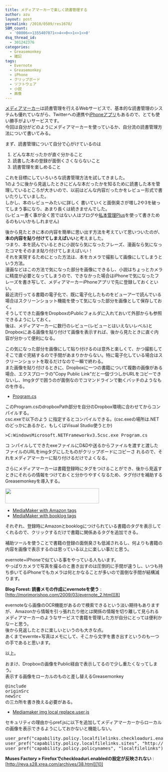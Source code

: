 ```yaml
---
title: メディアマーカーで楽しく読書管理する
author: azu
layout: post
permalink: /2010/0509/res1678/
SBM_count:
  - '00006<>1355407071<>4<>0<>1<>1<>0'
dsq_thread_id:
  - 301242376
categories:
  - Greasemonkey
  - 雑記
tags:
  - Evernote
  - Greasemonkey
  - iPhone
  - クリップボード
  - ソフトウェア
  - 小説
  - 画像
---
```

[メディアマーカー][1]は読書管理を行えるWebサービスで、基本的な読書管理のシステムも優れていながら、Twitterへの連携や[iPhoneアプリ][2]もあるので、とても使い勝手がよいサービスです。  
今回は自分がどのようにメディアマーカーを使っているか、自分流の読書管理方法について書いてみる。

まず、読書管理について自分で心がけているのは

1.  どんな本だったかが直ぐ分かること
2.  読書した本の登録が面倒くさくならないこと
3.  読書管理を楽しめること

これを目標にしていろいろな読書管理方法を試してきました。  
1のように後から見返したときにどんな本だったかを知るために読書した本を管理しているところが大きいので、以前はどんな内容だったかをレビュー形式で書いたりしていました。  
しかし、本のレビューみたいに詳しく 書いていくと面倒臭さが増し2や3を破ってしまう事になり、あまり長くは続きませんでした。  
(レビュー書く事が全く苦ではない人はブログや[私本管理Plus][3]を使って書きためるのもいいかもしれません)

後から見たときに本の内容を簡単に思い出す方法を考えていて思いついたのが、**本の内容を貼り付けてしまえばいい**と考えました。  
つまり、本を読んでいるときに小説なら気になったフレーズ、漫画なら気になったコマをそのまま貼り付けてしまえばいい！  
それを実現するためにとった方法は、本をカメラで撮影して画像にしてしまうという方法。  
漫画などはこの方法で気になった部分を画像にできるし、小説はちょっとカメラに精度が必要となってしまうので、できなかった場合はiPhoneで気になったフレーズを書き写して、メディアマーカーiPhoneアプリで先に登録しておくといい。  
最近流行ってる書籍の電子化で、既に電子化したものをビューアーで読んでいる場合はスクリーンショット機能を使って気になった部分を画像として保存しておく。  
そうしてできた画像をDropboxのPublicフォルダに入れておいて外部からも参照できるようにしておく。  
後は、メディアマーカーに数行のレビュー(レビューとはいえないレベル)とDropboxにある画像を貼り付けて画像を表示すれば、後から見たときに直ぐ内容が分かって便利になる。


この気になった部分を画像にして貼り付けるのは意外と楽しくて、かつ撮影してそこで直ぐ完結するので手間があまりかからない。特に電子化している場合はスクリーンショットを取るだけなので一瞬で終わる。  
また画像を貼り付けるときに、Dropboxに一つの書籍について複数の画像がある場合、エクスプローラの&#8221;Copy Public Link&#8221;だと一個づつしかURLをコピーできないし、Imgタグで囲うのが面倒なのでコマンドラインで動くバッチのようなものを作る。

*   [Program.cs][4]

このProgram.csのdropboxPath部分を自分のDropbox環境に合わせてからコンパイルする。  
csc.exeで以下のよう に指定するとコンパイルできる。(csc.exeの場所は.NETのどっかにあるかと、もしくはVisual Studio使うとか)

<pre>&#62;C:WindowsMicrosoft.NETFrameworkv3.5csc.exe Program.cs
</pre>

コ ンパイルしてできたexeファイルにD&Dや送るからファイルを渡すと渡したファイルのURLをimgタグにしたものがクリップボードにコピーさ れるので、それをメディアマーカーに貼り付けるだけでよくなる。

さらにメディアマーカーは書籍登録時にタグをつけることができ、後から見返すときにそれらの情報をつけておくと分かりやすくなるため、タグ付けを補助するGreasemonkeyを導入する。

[<img title="sshot-2010-05-09-1" src="http://efcl.info/wp-content/uploads/2010/05/sshot-2010-05-09-1-300x48.png" alt="" width="300" height="48" />][5]

*   [MediaMaker with Amazon tags][6]
*   [MediaMaker with booklog tags][7]

それぞれ、登録時にAmazonとbooklogにつけられている書籍のタグを表示してくれるので、クリックするだけで書籍に関係あるタグを追加できる。

補助ツールを使うことで書籍の登録の面倒臭さも低減されるし、何よりも書籍の内容を画像で表示するのは思っている以上に楽しい事だと思う。

evernote+iPhoneで似ている事をやっている人もいます。  
やっぱりカメラで写真を撮るのと書き出すのは圧倒的に手間が違うし、いつも持ち歩いてるiPhoneでもカメラは何とかなることが多いので面倒な手間が結構減ります。

**Blog Forest: 読書メモの作成にevernoteを使う**
:   [http://morimorishop.com/2009/03/evernote_2.html][8]

evernoteなら画像のOCR機能があるので検索できるという淡い期待もありますが、 Amazonから情報を引っ張れたり他とは関係の情報を切り離して見られるメディアマーカーのようなサービスで書籍を管理した方が自分にとっては便利かなーと思う。  
後から見返したときに楽しいというのも大きな点。  
あくまでevernte+写真はメモにして、そこから文字を書き出すというのも一つの手であると思います。

以上。

おまけ、Dropboxの画像をPublic経由で表示してるので少し重たくなってしまう。  
表示する画像をローカルのものと差し替えるGreasemonkey

<pre>@include
originSrc
newSrc
の三カ所を書き換える必要がある。
</pre>

*   [Mediamaker img local replace.user.js][9]

セキュリティの理由からpref.jsに以下を追加してメディアマーカーからローカルの画像を表示できるようにしておかないと機能しない。

<pre>user_pref("capability.policy.localfilelinks.checkloaduri.enabled", "allAccess");
user_pref("capability.policy.localfilelinks.sites", "http://mediamarker.net");
user_pref("capability.policy.policynames", "localfilelinks");
</pre>

**Muses Factory » Firefoxでcheckloaduri.enabledの設定が反映されない**
:   [http://reva.s28.xrea.com/archives/38.html][10]

 [1]: http://mediamarker.net/
 [2]: http://itunes.apple.com/WebObjects/MZStore.woa/wa/viewSoftware?id=323530721&mt=8
 [3]: http://www.forest.impress.co.jp/lib/home/house/hobby/shihonkanrip.html
 [4]: http://gist.github.com/raw/395018/259d0871121ff326e0bba042ef228afa4d60bce4/Program.cs
 [5]: http://efcl.info/wp-content/uploads/2010/05/sshot-2010-05-09-1.png
 [6]: http://userscripts.org/scripts/show/67298 "MediaMaker  with Amazon tags"
 [7]: http://userscripts.org/scripts/show/76273 "MediaMaker  with booklog tags"
 [8]: http://morimorishop.com/2009/03/evernote_2.html "Blog  Forest: 読書メモの作成にevernoteを使う"
 [9]: http://gist.github.com/395040
 [10]: http://reva.s28.xrea.com/archives/38.html "Muses Factory » Firefoxでcheckloaduri.enabledの設定が反映されない"
